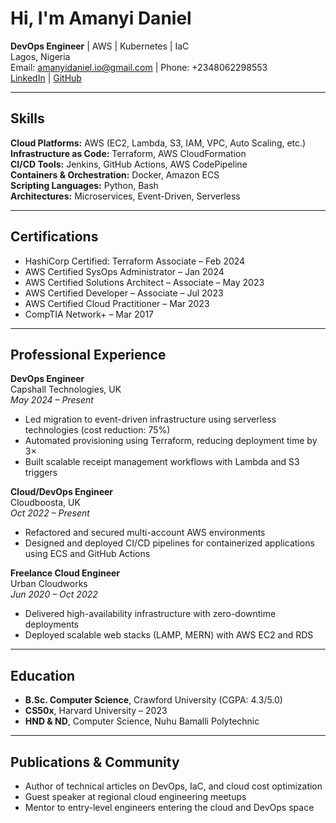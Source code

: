 # Hi, I'm Amanyi Daniel

**DevOps Engineer** | AWS | Kubernetes | IaC  
Lagos, Nigeria  
Email: amanyidaniel.io@gmail.com | Phone: +2348062298553  
[LinkedIn](https://www.linkedin.com/in/daniel-amanyi-87169472/) | [GitHub](https://github.com/DanielAmanyi)

---

## Skills

**Cloud Platforms:** AWS (EC2, Lambda, S3, IAM, VPC, Auto Scaling, etc.)  
**Infrastructure as Code:** Terraform, AWS CloudFormation  
**CI/CD Tools:** Jenkins, GitHub Actions, AWS CodePipeline  
**Containers & Orchestration:** Docker, Amazon ECS  
**Scripting Languages:** Python, Bash  
**Architectures:** Microservices, Event-Driven, Serverless

---

## Certifications

- HashiCorp Certified: Terraform Associate – Feb 2024  
- AWS Certified SysOps Administrator – Jan 2024  
- AWS Certified Solutions Architect – Associate – May 2023  
- AWS Certified Developer – Associate – Jul 2023  
- AWS Certified Cloud Practitioner – Mar 2023  
- CompTIA Network+ – Mar 2017

---

## Professional Experience

**DevOps Engineer**  
Capshall Technologies, UK  
_May 2024 – Present_  
- Led migration to event-driven infrastructure using serverless technologies (cost reduction: 75%)  
- Automated provisioning using Terraform, reducing deployment time by 3×  
- Built scalable receipt management workflows with Lambda and S3 triggers

**Cloud/DevOps Engineer**  
Cloudboosta, UK  
_Oct 2022 – Present_  
- Refactored and secured multi-account AWS environments  
- Designed and deployed CI/CD pipelines for containerized applications using ECS and GitHub Actions

**Freelance Cloud Engineer**  
Urban Cloudworks  
_Jun 2020 – Oct 2022_  
- Delivered high-availability infrastructure with zero-downtime deployments  
- Deployed scalable web stacks (LAMP, MERN) with AWS EC2 and RDS

---

## Education

- **B.Sc. Computer Science**, Crawford University (CGPA: 4.3/5.0)  
- **CS50x**, Harvard University – 2023  
- **HND & ND**, Computer Science, Nuhu Bamalli Polytechnic

---

## Publications & Community

- Author of technical articles on DevOps, IaC, and cloud cost optimization  
- Guest speaker at regional cloud engineering meetups  
- Mentor to entry-level engineers entering the cloud and DevOps space
